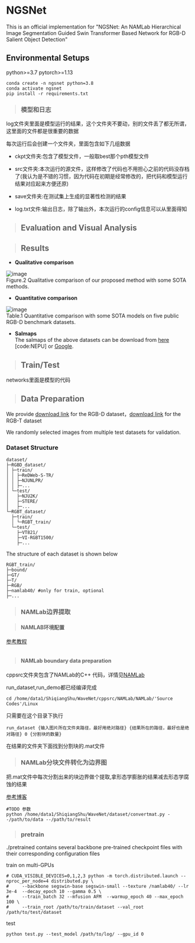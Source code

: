 # NGSNet

This is an official implementation for "NGSNet: An NAMLab Hierarchical Image Segmentation Guided Swin Transformer Based Network for RGB-D Salient Object Detection"

## Environmental Setups

python>=3.7 pytorch>=1.13

```
conda create -n ngsnet python=3.8
conda activate ngsnet
pip install -r requirements.txt
```

>### 模型和日志

log文件夹里面是模型运行的结果，这个文件夹不要动，别的文件丢了都无所谓，这里面的文件都是很重要的数据

每次运行后会创建一个文件夹，里面包含如下几组数据

+ ckpt文件夹:包含了模型文件，一般取best那个pth模型文件

+ src文件夹:本次运行的源文件，这样修改了代码也不用担心之前的代码没存档了(我认为是不错的习惯，因为代码在初期是经常修改的，把代码和模型运行结果对应起来方便还原)

+ save文件夹:在测试集上生成的显著性检测的结果

+ log.txt文件:输出日志，除了输出外，本次运行的config信息可以从里面得知

>## Evaluation and Visual Analysis

>## Results
* **Qualitative comparison**  

![image](figs/vision_results.png)  
Figure.2 Qualitative comparison of our proposed method with some SOTA methods.  

* **Quantitative comparison** 

![image](figs/qulities_results.png)  
Table.1 Quantitative comparison with some SOTA models on five public RGB-D benchmark datasets. 

* **Salmaps**   
The salmaps of the above datasets can be download from [here](https://pan.baidu.com/s/1sswZiW-2lDaYPPnpK9Ahbw) [code:NEPU] or [Google](https://drive.google.com/file/d/1cBSijVa52ut-htYnBWDegFiYlMUhZC8W/view?usp=drive_link).


>## Train/Test

networks里面是模型的代码

>## Data Preparation

We provide [download link](https://pan.baidu.com/s/1dZ47EX1ttETSE3jF8Km-5w&pwd=yial) for the RGB-D dataset，[download link](https://pan.baidu.com/s/1dZ47EX1ttETSE3jF8Km-5w&pwd=yial) for the RGB-T dataset

We randomly selected images from multiple test datasets for validation.

### Dataset Structure

```
dataset/
├─RGBD_dataset/
│ ├─train/
│ │ ├─ReDWeb-S-TR/
│ │ ├─NJUNLPR/
│ │ ├─...
│ └─test/
│   ├─NJU2K/
│   ├─STERE/
│   ├─...
└─RGBT_dataset/
  ├─train/
  │ └─RGBT_train/
  └─test/
    ├─VT821/
    ├─VI-RGBT1500/
    ├─...
```
The structure of each dataset is shown below
```
RGBT_train/
├─bound/
├─GT/
├─T/
├─RGB/
├─namlab40/ #only for train, optional
├─...
```

>### NAMLab边界提取

>#### NAMLAB环境配置

[参考教程](https://waltpeter.github.io/open-cv-basic/install-opencv-ubuntu-cpp/index.html)

```

```

>#### NAMLab boundary data preparation

cppsrc文件夹包含了NAMLab的C++ 代码，详情见[NAMLab](https://github.com/YunpingZheng/NAMLab)


run_dataset,run_demo都已经编译完成

```
cd /home/data1/ShiqiangShu/WaveNet/cppsrc/NAMLab/NAMLab/'Source Codes'/Linux
```

只需要在这个目录下执行

```
run_dataset {输入图片所在文件夹路径，最好用绝对路径} {结果所在的路径，最好也是绝对路径} 0 {分割块的数量}
```

在结果的文件夹下面找到分割块的.mat文件

>### NAMLab分块文件转化为边界图

把.mat文件中每次分割出来的块边界做个提取,拿形态学膨胀的结果减去形态学腐蚀的结果

[参考博客](https://blog.csdn.net/wangjia2575525474/article/details/117919453)


```
#TODO 参数
python /home/data1/ShiqiangShu/WaveNet/dataset/convertmat.py --/path/to/data --/path/to/result
```

>### pretrain

./pretrained contains several backbone pre-trained checkpoint files with their corresponding configuration files

train on multi-GPUs

```
# CUDA_VISIBLE_DEVICES=0,1,2,3 python -m torch.distributed.launch --nproc_per_node=4 distributed.py \
#     --backbone segswin-base segswin-small --texture /namlab40/ --lr 3e-4  --decay_epoch 10 --gamma 0.5 \
#     --train_batch 32 --mfusion AFM  --warmup_epoch 40 --max_epoch 100 \
#     --train_root /path/to/train/dataset --val_root /path/to/test/dataset
```

test 
```
python test.py --test_model /path/to/log/ --gpu_id 0
```



